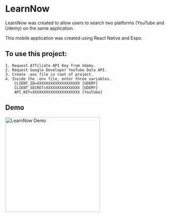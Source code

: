 # LearnNow

LearnNow was created to allow users to search two platforms (YouTube and Udemy) on the same application.

This mobile application was created using React Native and Expo.

## To use this project:

    1. Request Affiliate API Key from Udemy.
    2. Request Google Developer YouTube Data API.
    3. Create .env file in root of project.
    4. Inside the .env file, enter three variables.
        CLIENT_ID=XXXXXXXXXXXXXXXXXXX [UDEMY]
        CLIENT_SECRET=XXXXXXXXXXXXXXX [UDEMY]
        API_KEY=XXXXXXXXXXXXXXXXXXXXX [YouTube]

## Demo

<img src='https://github.com/AndyLuuuuu/LearnNow/blob/master/demo.gif?raw=true' title='LearnNow Demo' width='300' alt='LearnNow Demo' />
